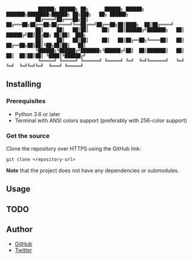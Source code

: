 ```
            ██████╗ ██████╗ ██╗      ██████╗ ██████╗ ███████╗████████╗██████╗ ██╗███╗   ██╗ ██████╗ 
           ██╔════╝██╔═══██╗██║     ██╔═══██╗██╔══██╗██╔════╝╚══██╔══╝██╔══██╗██║████╗  ██║██╔════╝ 
           ██║     ██║   ██║██║     ██║   ██║██████╔╝███████╗   ██║   ██████╔╝██║██╔██╗ ██║██║  ███╗
           ██║     ██║   ██║██║     ██║   ██║██╔══██╗╚════██║   ██║   ██╔══██╗██║██║╚██╗██║██║   ██║
           ╚██████╗╚██████╔╝███████╗╚██████╔╝██║  ██║███████║   ██║   ██║  ██║██║██║ ╚████║╚██████╔╝
            ╚═════╝ ╚═════╝ ╚══════╝ ╚═════╝ ╚═╝  ╚═╝╚══════╝   ╚═╝   ╚═╝  ╚═╝╚═╝╚═╝  ╚═══╝ ╚═════╝         
```

## Installing

### Prerequisites
* Python 3.6 or later
* Terminal with ANSI colors support (preferably with 256-color support)

### Get the source
Clone the repository over HTTPS using the GitHub link:

```
git clone <repository-url>
```

**Note** that the project does not have any dependencies or submodules.

## Usage

## TODO

## Author
* [GitHub](https://www.github.com/Maktm)
* [Twitter](https://www.twitter.com/maktmw)
